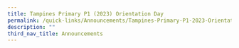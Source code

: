 ```yaml
---
title: Tampines Primary P1 (2023) Orientation Day
permalink: /quick-links/Announcements/Tampines-Primary-P1-2023-Orientation-Day/
description: ""
third_nav_title: Announcements
---
```

